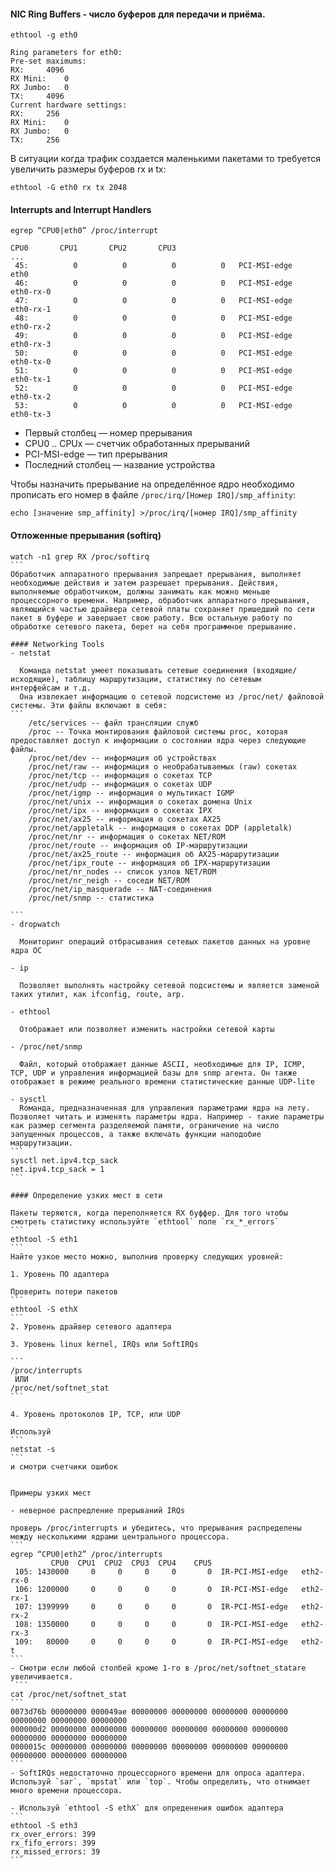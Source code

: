 #### NIC Ring Buffers - число буферов для передачи и приёма.
```
ethtool -g eth0

Ring parameters for eth0:
Pre-set maximums:
RX:		4096
RX Mini:	0
RX Jumbo:	0
TX:		4096
Current hardware settings:
RX:		256
RX Mini:	0
RX Jumbo:	0
TX:		256
```
В ситуации когда трафик создается маленькими пакетами то требуется увеличить размеры буферов rx и tx:
```
ethtool -G eth0 rx tx 2048
```

#### Interrupts and Interrupt Handlers
```
egrep “CPU0|eth0” /proc/interrupt

CPU0       CPU1       CPU2       CPU3
...
 45:          0          0          0          0   PCI-MSI-edge      eth0
 46:          0          0          0          0   PCI-MSI-edge      eth0-rx-0
 47:          0          0          0          0   PCI-MSI-edge      eth0-rx-1
 48:          0          0          0          0   PCI-MSI-edge      eth0-rx-2
 49:          0          0          0          0   PCI-MSI-edge      eth0-rx-3
 50:          0          0          0          0   PCI-MSI-edge      eth0-tx-0
 51:          0          0          0          0   PCI-MSI-edge      eth0-tx-1
 52:          0          0          0          0   PCI-MSI-edge      eth0-tx-2
 53:          0          0          0          0   PCI-MSI-edge      eth0-tx-3
```

- Первый столбец — номер прерывания
- CPU0 .. CPUx — счетчик обработанных прерываний
- PCI-MSI-edge — тип прерывания
- Последний столбец — название устройства

Чтобы назначить прерывание на определённое ядро необходимо прописать его номер в файле `/proc/irq/[Номер IRQ]/smp_affinity`:
```
echo [значение smp_affinity] >/proc/irq/[номер IRQ]/smp_affinity
```

#### Отложенные прерывания (softirq) 
````
watch -n1 grep RX /proc/softirq
```
Обработчик аппаратного прерывания запрещает прерывания, выполняет необходимые действия и затем разрешает прерывания. Действия, выполняемые обработчиком, должны занимать как можно меньше процессорного времени. Например, обработчик аппаратного прерывания, являющийся частью драйвера сетевой платы сохраняет пришедший по сети пакет в буфере и завершает свою работу. Всю остальную работу по обработке сетевого пакета, берет на себя программное прерывание. 

#### Networking Tools
- netstat

  Команда netstat умеет показывать сетевые соединения (входящие/исходящие), таблицу маршрутизации, статистику по сетевым    интерфейсам и т.д.
  Она извлекает информацию о сетевой подсистеме из /proc/net/ файловой системы. Эти файлы включают в себя:
```
    /etc/services -- файл трансляции служб
    /proc -- Точка монтирования файловой системы proc, которая предоставляет доступ к информации о состоянии ядра через следующие файлы.
    /proc/net/dev -- информация об устройствах
    /proc/net/raw -- информация о необрабатываемых (raw) сокетах
    /proc/net/tcp -- информация о сокетах TCP
    /proc/net/udp -- информация о сокетах UDP
    /proc/net/igmp -- информация о мультикаст IGMP
    /proc/net/unix -- информация о сокетах домена Unix
    /proc/net/ipx -- информация о сокетах IPX
    /proc/net/ax25 -- информация о сокетах AX25
    /proc/net/appletalk -- информация о сокетах DDP (appletalk)
    /proc/net/nr -- информация о сокетах NET/ROM
    /proc/net/route -- информация об IP-маршрутизации
    /proc/net/ax25_route -- информация об AX25-маршрутизации
    /proc/net/ipx_route -- информация об IPX-маршрутизации
    /proc/net/nr_nodes -- список узлов NET/ROM
    /proc/net/nr_neigh -- соседи NET/ROM
    /proc/net/ip_masquerade -- NAT-соединения
    /proc/net/snmp -- статистика
 
```
- dropwatch

  Мониторинг операций отбрасывания сетевых пакетов данных на уровне ядра ОС

- ip

  Позволяет выполнять настройку сетевой подсистемы и является заменой таких утилит, как ifconfig, route, arp.
  
- ethtool
  
  Отображает или позволяет изменить настройки сетевой карты  

- /proc/net/snmp

  Файл, который отображает данные ASCII, необходимые для IP, ICMP, TCP, UDP и управления информацией базы для snmp агента. Он также отображает в режиме реального времени статистические данные UDP-lite
  
- sysctl
  Rоманда, предназначенная для управления параметрами ядра на лету. Позволяет читать и изменять параметры ядра. Например - такие параметры как размер сегмента разделяемой памяти, ограничение на число запущенных процессов, а также включать функции наподобие маршрутизации.
```
sysctl net.ipv4.tcp_sack
net.ipv4.tcp_sack = 1
```

#### Определение узких мест в сети

Пакеты теряются, когда переполняется RX буффер. Для того чтобы смотреть статистику используйте `ethtool` поле `rx_*_errors`
```
ethtool -S eth1
```
Найте узкое место можно, выполнив проверку следующих уровней:

1. Уровень ПО адаптера

Проверить потери пакетов 
```
ethtool -S ethX
```
2. Уровень драйвер сетевого адаптера

3. Уровень linux kernel, IRQs или SoftIRQs

```
/proc/interrupts
 ИЛИ 
/proc/net/softnet_stat
```

4. Уровень протоколов IP, TCP, или UDP

Используй 
```
netstat -s
```
и смотри счетчики ошибок


Примеры узких мест

- неверное распредление прерываний IRQs

проверь /proc/interrupts и убедитесь, что прерывания распределены между несколькими ядрами центрального процессора.
```
egrep “CPU0|eth2” /proc/interrupts 
         CPU0  CPU1  CPU2  CPU3  CPU4    CPU5
 105: 1430000     0     0     0     0       0  IR-PCI-MSI-edge   eth2-rx-0
 106: 1200000     0     0     0     0       0  IR-PCI-MSI-edge   eth2-rx-1
 107: 1399999     0     0     0     0       0  IR-PCI-MSI-edge   eth2-rx-2
 108: 1350000     0     0     0     0       0  IR-PCI-MSI-edge   eth2-rx-3
 109:   80000     0     0     0     0       0  IR-PCI-MSI-edge   eth2-t
```
- Смотри если любой столбей кроме 1-го в /proc/net/softnet_statare увеличивается.
 ```
cat /proc/net/softnet_stat
```
0073d76b 00000000 000049ae 00000000 00000000 00000000 00000000 00000000 00000000 00000000 
000000d2 00000000 00000000 00000000 00000000 00000000 00000000 00000000 00000000 00000000 
0000015c 00000000 00000000 00000000 00000000 00000000 00000000 00000000 00000000 00000000
```
- SoftIRQs недостаточно процессорного времени для опроса адаптера. Используй `sar`, `mpstat` или `top`. Чтобы определить, что отнимает много времени процессора.

- Используй `ethtool -S ethX` для опреденения ошибок адаптера
```
ethtool -S eth3
rx_over_errors: 399
rx_fifo_errors: 399
rx_missed_errors: 39
```
